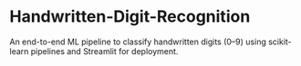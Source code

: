 # Handwritten-Digit-Recognition
An end-to-end ML pipeline to classify handwritten digits (0–9) using scikit-learn pipelines and Streamlit for deployment.
